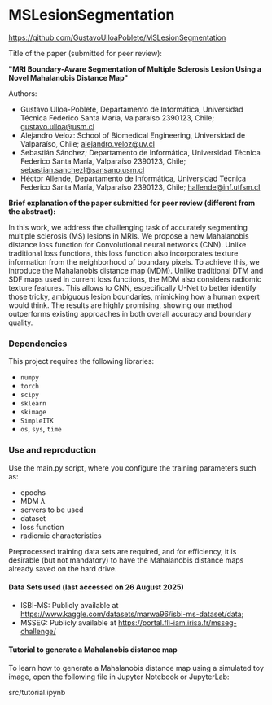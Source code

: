 # MSLesionSegmentation
https://github.com/GustavoUlloaPoblete/MSLesionSegmentation

Title of the paper (submitted for peer review):

**"MRI Boundary-Aware Segmentation of Multiple Sclerosis Lesion Using a Novel Mahalanobis Distance Map"**

Authors:

- Gustavo Ulloa-Poblete, Departamento de Informática, Universidad Técnica Federico Santa María, Valparaíso 2390123, Chile; gustavo.ulloa@usm.cl
- Alejandro Veloz: School of Biomedical Engineering, Universidad de Valparaíso, Chile; alejandro.veloz@uv.cl
- Sebastián Sánchez; Departamento de Informática, Universidad Técnica Federico Santa María, Valparaíso 2390123, Chile; sebastian.sanchezl@sansano.usm.cl
- Héctor Allende, Departamento de Informática, Universidad Técnica Federico Santa María, Valparaíso 2390123, Chile; hallende@inf.utfsm.cl


**Brief explanation of the paper submitted for peer review (different from the abstract):**

In this work, we address the challenging task of accurately segmenting multiple sclerosis (MS) lesions in MRIs. We propose a new Mahalanobis distance loss function for Convolutional neural networks (CNN). Unlike traditional loss functions, this loss function also incorporates texture information from the neighborhood of boundary pixels. To achieve this, we introduce the Mahalanobis distance map (MDM). Unlike traditional DTM and SDF maps used in current loss functions, the MDM also considers radiomic texture features. This allows to CNN, especifically U-Net to better identify those tricky, ambiguous lesion boundaries, mimicking how a human expert would think. The results are highly promising, showing our method outperforms existing approaches in both overall accuracy and boundary quality.

### Dependencies

This project requires the following libraries:
* `numpy`
* `torch`
* `scipy`
* `sklearn`
* `skimage`
* `SimpleITK`
* `os`, `sys`, `time`

### Use and reproduction

Use the main.py script, where you configure the training parameters such as:
- epochs
- MDM $\lambda$
- servers to be used
- dataset
- loss function
- radiomic characteristics

Preprocessed training data sets are required, and for efficiency, it is desirable (but not mandatory) to have the Mahalanobis distance maps already saved on the hard drive.

#### Data Sets used (last accessed on 26 August 2025)
- ISBI-MS: Publicly available at https://www.kaggle.com/datasets/marwa96/isbi-ms-dataset/data;
- MSSEG: Publicly available at https://portal.fli-iam.irisa.fr/msseg-challenge/

#### Tutorial to generate a Mahalanobis distance map
To learn how to generate a Mahalanobis distance map using a simulated toy image, open the following file in Jupyter Notebook or JupyterLab:

src/tutorial.ipynb

